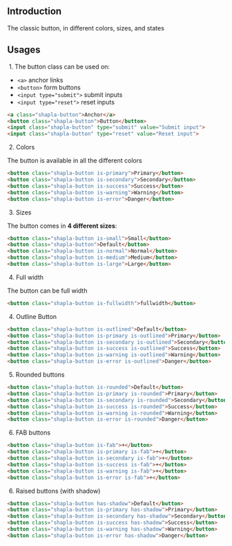 ## Introduction

The classic button, in different colors, sizes, and states

## Usages

&nbsp;1. The button class can be used on:

* `<a>` anchor links
* `<button>` form buttons
* `<input type="submit">` submit inputs
* `<input type="reset">` reset inputs

```html
<a class="shapla-button">Anchor</a>
<button class="shapla-button">Button</button>
<input class="shapla-button" type="submit" value="Submit input">
<input class="shapla-button" type="reset" value="Reset input">
```

&nbsp;2. Colors

The button is available in all the different colors

```html
<button class="shapla-button is-primary">Primary</button>
<button class="shapla-button is-secondary">Secondary</button>
<button class="shapla-button is-success">Success</button>
<button class="shapla-button is-warning">Warning</button>
<button class="shapla-button is-error">Danger</button>
```

&nbsp;3. Sizes

The button comes in **4 different sizes**:

```html
<button class="shapla-button is-small">Small</button>
<button class="shapla-button">Default</button>
<button class="shapla-button is-normal">Normal</button>
<button class="shapla-button is-medium">Medium</button>
<button class="shapla-button is-large">Large</button>
```

&nbsp;4. Full width

The button can be full width

```html
<button class="shapla-button is-fullwidth">fullwidth</button>
```

&nbsp;4. Outline Button

```html
<button class="shapla-button is-outlined">Default</button>
<button class="shapla-button is-primary is-outlined">Primary</button>
<button class="shapla-button is-secondary is-outlined">Secondary</button>
<button class="shapla-button is-success is-outlined">Success</button>
<button class="shapla-button is-warning is-outlined">Warning</button>
<button class="shapla-button is-error is-outlined">Danger</button>
```

&nbsp;5. Rounded buttons

```html
<button class="shapla-button is-rounded">Default</button>
<button class="shapla-button is-primary is-rounded">Primary</button>
<button class="shapla-button is-secondary is-rounded">Secondary</button>
<button class="shapla-button is-success is-rounded">Success</button>
<button class="shapla-button is-warning is-rounded">Warning</button>
<button class="shapla-button is-error is-rounded">Danger</button>
```

&nbsp;6. FAB buttons

```html
<button class="shapla-button is-fab">+</button>
<button class="shapla-button is-primary is-fab">+</button>
<button class="shapla-button is-secondary is-fab">+</button>
<button class="shapla-button is-success is-fab">+</button>
<button class="shapla-button is-warning is-fab">+</button>
<button class="shapla-button is-error is-fab">+</button>
```

&nbsp;6. Raised buttons (with shadow)

```html
<button class="shapla-button has-shadow">Default</button>
<button class="shapla-button is-primary has-shadow">Primary</button>
<button class="shapla-button is-secondary has-shadow">Secondary</button>
<button class="shapla-button is-success has-shadow">Success</button>
<button class="shapla-button is-warning has-shadow">Warning</button>
<button class="shapla-button is-error has-shadow">Danger</button>
```
